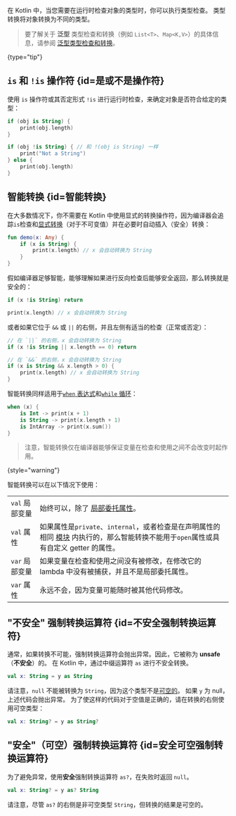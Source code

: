 [//]: # (title: 类型检查和强制转换)

在 Kotlin 中，当您需要在运行时检查对象的类型时，你可以执行类型检查。
类型转换将对象转换为不同的类型。

> 要了解关于 **泛型** 类型检查和转换（例如 `List<T>`、`Map<K,V>`）的具体信息，请参阅
> [泛型类型检查和转换](generics.md#泛型类型检查和转换)。
> 
{type="tip"}

## `is` 和 `!is` 操作符 {id=是或不是操作符}

使用 `is` 操作符或其否定形式 `!is` 进行运行时检查，来确定对象是否符合给定的类型：

```kotlin
if (obj is String) {
    print(obj.length)
}

if (obj !is String) { // 和 !(obj is String) 一样
    print("Not a String")
} else {
    print(obj.length)
}
```

## 智能转换 {id=智能转换}

在大多数情况下，你不需要在 Kotlin 中使用显式的转换操作符，因为编译器会追踪`is`检查和[显式转换](#不安全强制转换运算符)（对于不可变值）并在必要时自动插入（安全）转换：

```kotlin
fun demo(x: Any) {
    if (x is String) {
        print(x.length) // x 会自动转换为 String
    }
}
```

假如编译器足够智能，能够理解如果进行反向检查后能够安全返回，那么转换就是安全的：

```kotlin
if (x !is String) return

print(x.length) // x 会自动转换为 String
```

或者如果它位于 `&&` 或 `||` 的右侧，并且左侧有适当的检查（正常或否定）：

```kotlin
// 在 `||` 的右侧，x 会自动转换为 String
if (x !is String || x.length == 0) return

// 在 `&&` 的右侧，x 会自动转换为 String
if (x is String && x.length > 0) {
    print(x.length) // x 会自动转换为 String
}
```

智能转换同样适用于[`when` 表达式](control-flow.md#when表达式)和[`while` 循环](control-flow.md#while循环)：

```kotlin
when (x) {
    is Int -> print(x + 1)
    is String -> print(x.length + 1)
    is IntArray -> print(x.sum())
}
```

> 注意，智能转换仅在编译器能够保证变量在检查和使用之间不会改变时起作用。
>
{style="warning"}

智能转换可以在以下情况下使用：

<table header-style="none">
        <tr>
        <td>
            <code>val</code> 局部变量
        </td>
        <td>
            始终可以，除了 <a href='delegated-properties.md'>局部委托属性</a>。
        </td>
    </tr>
        <tr>
        <td>
            <code>val</code> 属性
        </td>
        <td>
            如果属性是<code>private</code>、<code>internal</code>，或者检查是在声明属性的相同
            <a href="visibility-modifiers.md#modules">模块</a>
            内执行的，那么智能转换不能用于<code>open</code>属性或具有自定义 getter 的属性。
        </td>
    </tr>
        <tr>
        <td>
            <code>var</code> 局部变量
        </td>
        <td>
            如果变量在检查和使用之间没有被修改，在修改它的 lambda 中没有被捕获，并且不是局部委托属性。
        </td>
    </tr>
        <tr>
        <td>
            <code>var</code> 属性
        </td>
        <td>
            永远不会，因为变量可能随时被其他代码修改。
        </td>
    </tr>
</table>

## "不安全" 强制转换运算符 {id=不安全强制转换运算符}

通常，如果转换不可能，强制转换运算符会抛出异常。因此，它被称为 **unsafe**（**不安全**）的。
在 Kotlin 中，通过中缀运算符 `as` 进行不安全转换。

```kotlin
val x: String = y as String
```

请注意，`null` 不能被转换为 `String`，因为这个类型不是[可空的](null-safety.md)。
如果 `y` 为 null，上述代码会抛出异常。
为了使这样的代码对于空值是正确的，请在转换的右侧使用可空类型：

```kotlin
val x: String? = y as String?
```

## "安全"（可空）强制转换运算符 {id=安全可空强制转换运算符}

为了避免异常，使用**安全**强制转换运算符 `as?`，在失败时返回 `null`。

```kotlin
val x: String? = y as? String
```

请注意，尽管 `as?` 的右侧是非可空类型 `String`，但转换的结果是可空的。
